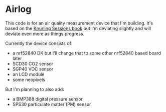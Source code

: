 # Airlog
This code is for an air quality measurement device that I'm building. It's based
on the [Knurling Sessions book](https://session20q4.ferrous-systems.com/) but
I'm deviating slightly and will deviate even more as things progress.

Currently the device consists of:
- a nrf52840 DK but I'll change that to some other nrf52840 based board later
- SCD30 CO2 sensor
- SGP40 VOC sensor
- an LCD module
- some neopixels

But I'm planning to also add:
- a BMP388 digital pressure sensor
- SPS30 particulate matter (PM) sensor
